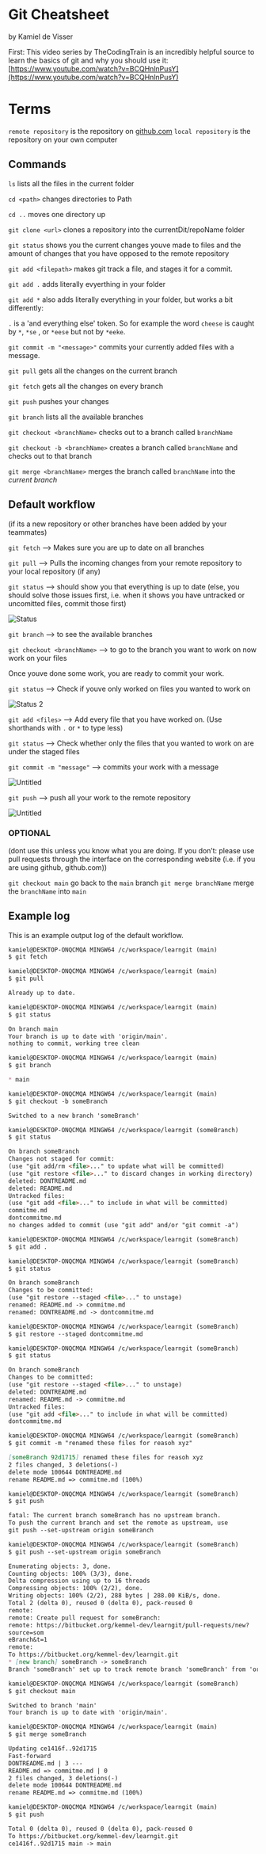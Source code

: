 # Git Cheatsheet

by Kamiel de Visser

First: This video series by TheCodingTrain is an incredibly helpful source to learn the basics of git and why you should use it: [https://www.youtube.com/watch?v=BCQHnlnPusY](https://www.youtube.com/watch?v=BCQHnlnPusY)

# Terms

`remote repository` is the repository on [github.com](http://github.com/)
`local repository` is the repository on your own computer

## Commands

`ls` lists all the files in the current folder

`cd <path>` changes directories to Path

`cd ..` moves one directory up

`git clone <url>` clones a repository into the currentDit/repoName folder

`git status` shows you the current changes youve made to files and the amount of
changes that you have opposed to the remote repository

`git add <filepath>` makes git track a file, and stages it for a commit.

`git add .` adds literally evyerthing in your folder

`git add *` also adds literally everything in your folder, but works a bit differently: 

`.` is a 'and everything else' token. So for example the word `cheese` is caught by `*`,
`*se` , or `*eese` but not by `*eeke`.

`git commit -m "<message>"` commits your currently added files with a message.

`git pull` gets all the changes on the current branch

`git fetch` gets all the changes on every branch

`git push` pushes your changes

`git branch` lists all the available branches

`git checkout <branchName>` checks out to a branch called `branchName`

`git checkout -b <branchName>` creates a branch called `branchName` and checks out to
that branch

`git merge <branchName>` merges the branch called `branchName` into the *current branch*

## Default workflow

(if its a new repository or other branches have been added by your teammates)

`git fetch` —> Makes sure you are up to date on all branches

`git pull` —> Pulls the incoming changes from your remote repository to your local repository (if any)

`git status` —> should show you that everything is up to date (else, you should solve those issues first, i.e. when it shows you have untracked or uncomitted files, commit those first)

![Status](./images/status.png)

`git branch` —> to see the available branches

`git checkout <branchName>` —> to go to the branch you want to work on
now work on your files

Once youve done some work, you are ready to commit your work.

`git status` —> Check if youve only worked on files you wanted to work on

![Status 2](./images/status2.png)

`git add <files>` —> Add every file that you have worked on. (Use shorthands with `.` or `*`
to type less)

`git status` —> Check whether only the files that you wanted to work on are under the
staged files

`git commit -m "message"` —> commits your work with a message

![Untitled](./images/commit.png)

`git push` —> push all your work to the remote repository

![Untitled](./images/push.png)

### OPTIONAL

(dont use this unless you know what you are doing. If you don’t: please use pull requests through the interface on the corresponding website (i.e. if you are using github, github.com))

`git checkout main` go back to the `main` branch
`git merge branchName` merge the `branchName` into `main`

## Example log

This is an example output log of the default workflow.

```markdown
kamiel@DESKTOP-ONQCMQA MINGW64 /c/workspace/learngit (main)
$ git fetch

kamiel@DESKTOP-ONQCMQA MINGW64 /c/workspace/learngit (main)
$ git pull

Already up to date.

kamiel@DESKTOP-ONQCMQA MINGW64 /c/workspace/learngit (main)
$ git status

On branch main
Your branch is up to date with 'origin/main'.
nothing to commit, working tree clean

kamiel@DESKTOP-ONQCMQA MINGW64 /c/workspace/learngit (main)
$ git branch

* main

kamiel@DESKTOP-ONQCMQA MINGW64 /c/workspace/learngit (main)
$ git checkout -b someBranch

Switched to a new branch 'someBranch'

kamiel@DESKTOP-ONQCMQA MINGW64 /c/workspace/learngit (someBranch)
$ git status

On branch someBranch
Changes not staged for commit:
(use "git add/rm <file>..." to update what will be committed)
(use "git restore <file>..." to discard changes in working directory)
deleted: DONTREADME.md
deleted: README.md
Untracked files:
(use "git add <file>..." to include in what will be committed)
commitme.md
dontcommitme.md
no changes added to commit (use "git add" and/or "git commit -a")

kamiel@DESKTOP-ONQCMQA MINGW64 /c/workspace/learngit (someBranch)
$ git add .

kamiel@DESKTOP-ONQCMQA MINGW64 /c/workspace/learngit (someBranch)
$ git status

On branch someBranch
Changes to be committed:
(use "git restore --staged <file>..." to unstage)
renamed: README.md -> commitme.md
renamed: DONTREADME.md -> dontcommitme.md

kamiel@DESKTOP-ONQCMQA MINGW64 /c/workspace/learngit (someBranch)
$ git restore --staged dontcommitme.md

kamiel@DESKTOP-ONQCMQA MINGW64 /c/workspace/learngit (someBranch)
$ git status

On branch someBranch
Changes to be committed:
(use "git restore --staged <file>..." to unstage)
deleted: DONTREADME.md
renamed: README.md -> commitme.md
Untracked files:
(use "git add <file>..." to include in what will be committed)
dontcommitme.md

kamiel@DESKTOP-ONQCMQA MINGW64 /c/workspace/learngit (someBranch)
$ git commit -m "renamed these files for reasoh xyz"

[someBranch 92d1715] renamed these files for reasoh xyz
2 files changed, 3 deletions(-)
delete mode 100644 DONTREADME.md
rename README.md => commitme.md (100%)

kamiel@DESKTOP-ONQCMQA MINGW64 /c/workspace/learngit (someBranch)
$ git push

fatal: The current branch someBranch has no upstream branch.
To push the current branch and set the remote as upstream, use
git push --set-upstream origin someBranch

kamiel@DESKTOP-ONQCMQA MINGW64 /c/workspace/learngit (someBranch)
$ git push --set-upstream origin someBranch

Enumerating objects: 3, done.
Counting objects: 100% (3/3), done.
Delta compression using up to 16 threads
Compressing objects: 100% (2/2), done.
Writing objects: 100% (2/2), 288 bytes | 288.00 KiB/s, done.
Total 2 (delta 0), reused 0 (delta 0), pack-reused 0
remote:
remote: Create pull request for someBranch:
remote: https://bitbucket.org/kemmel-dev/learngit/pull-requests/new?
source=som
eBranch&t=1
remote:
To https://bitbucket.org/kemmel-dev/learngit.git
* [new branch] someBranch -> someBranch
Branch 'someBranch' set up to track remote branch 'someBranch' from 'origin'.

kamiel@DESKTOP-ONQCMQA MINGW64 /c/workspace/learngit (someBranch)
$ git checkout main

Switched to branch 'main'
Your branch is up to date with 'origin/main'.

kamiel@DESKTOP-ONQCMQA MINGW64 /c/workspace/learngit (main)
$ git merge someBranch

Updating ce1416f..92d1715
Fast-forward
DONTREADME.md | 3 ---
README.md => commitme.md | 0
2 files changed, 3 deletions(-)
delete mode 100644 DONTREADME.md
rename README.md => commitme.md (100%)

kamiel@DESKTOP-ONQCMQA MINGW64 /c/workspace/learngit (main)
$ git push

Total 0 (delta 0), reused 0 (delta 0), pack-reused 0
To https://bitbucket.org/kemmel-dev/learngit.git
ce1416f..92d1715 main -> main
```
